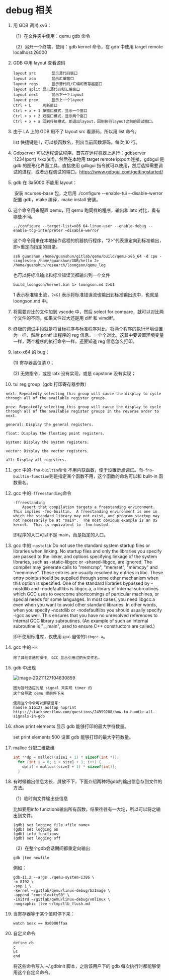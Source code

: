 # debug 相关

1. 用 GDB 调试 xv6：

   （1）在文件夹中使用：qemu gdb 命令

   （2）另开一个终端，使用：gdb kernel 命令，在 gdb 中使用 target remote localhost:26000

2. GDB 中用 layout 查看源码

   ```plain
   layout src		显示源代码窗口
   layout asm		显示汇编窗口
   layout regs		显示源代码/汇编和寄存器窗口
   layout split	显示源代码和汇编窗口
   layout next		显示下一个layout
   layout prev		显示上一个layout
   Ctrl + L		刷新窗口
   Ctrl + x + 1	单窗口模式，显示一个窗口
   Ctrl + x + 2	双窗口模式，显示两个窗口
   Ctrl + x + a	回到传统模式，即退出layout，回到执行layout之前的调试窗口。
   ```

3. 由于 LA 上的 GDB 用不了 layout src 看源码，所以用 list 命令。

   list 快捷键是 l，可以接函数名，列出当前函数源码，每次 10 行。

4. Gdbserver 可以远程调试程序。首先在远程机器上运行：gdbserver :1234(port) /xxx(elf)，然后在本地用 target remote ip:port 连接，gdbgui 是 gdb 的图形化界面工具，直接使用 gdbgui 指令就可以使用，然后选择需要调试的进程，或者远程调试的端口。https://www.gdbgui.com/gettingstarted/

5. gdb 在 3a5000 不能用 layout：

   ​	安装 ncurses-base 包，之后用 ./configure --enable-tui --disable-werror 配置 gdb，make 编译，make install 安装。

6. 这个命令用来配置 qemu，用 qemu 跑同样的程序，输出和 latx 对比，看有哪些不同。

   ```plain
   ../configure --target-list=x86_64-linux-user --enable-debug --enable-tcg-interpreter –disable-werror
   ```

   这个命令用来在本地操作远程的机器执行程序，“2>”代表重定向到标准输出，即>重定向指定的目录。

   ```plain
   ssh guanshun /home/guanshun/gitlab/qemu/build/qemu-x86_64 -d cpu -singlestep /home/guanshun/GDB/hello 2> /home/guanshun/research/loongson/qemu_log
   ```

   也可以将标准输出和标准错误流都输出到一个文件

   ```plain
   build_loongson/kernel.bin 1> loongson.md 2>&1
   ```

   1 表示标准输出流，`2>&1` 表示将标准错误流也输出到标准输出流中，也就是 loongson.md 中。

7. 将需要对比的文件加到 vscode 中，然后 select for compare，就可以对比两个文件的不同。如果文件过大还是用 diff 和 vimdiff。

8. 终极的调试手段就是将目标程序与标准程序对比，将两个程序的执行环境设置为一样，然后 printf 出程序的 reg 信息，一个个对比。这其中要设置环境变量一样，两个程序的执行命令一样，还要知道 reg 信息怎么打印。

9. latx-x64 的 bug：

   (1) 寄存器高位清 0；

   (2) 无效指令，或是 latx 没有实现，或是 capstone 没有实现；

10. tui reg group（gdb 打印寄存器参数）

   ```plain
   next: Repeatedly selecting this group will cause the display to cycle through all of the available register groups.

   prev: Repeatedly selecting this group will cause the display to cycle through all of the available register groups in the reverse order to next.

   general: Display the general registers.

   float: Display the floating point registers.

   system: Display the system registers.

   vector: Display the vector registers.

   all: Display all registers.
   ```

11. gcc 中的`-fno-builtin`命令
      不用内联函数，便于设置断点调试。而`-fno-builtin-function`则是指定某个函数不用，这个函数的命名可以和 bulit-in 函数重名。

12. gcc 中的`-ffreestanding`命令

    ```plain
    -ffreestanding
    	Assert that compilation targets a freestanding environment.  This implies -fno-builtin.  A freestanding environment is one in which the standard library may not exist, and program startup may not necessarily be at "main".  The most obvious example is an OS kernel.  This is equivalent to -fno-hosted.
    ```

    即程序的入口可以不是 main，而是指定的入口。

13. gcc 中的`-nostdlib`
        	Do not use the standard system startup files or libraries when linking.  No startup files and only the libraries you specify are passed to the linker, and options specifying linkage of the system libraries, such as -static-libgcc or -shared-libgcc, are ignored.
        	The compiler may generate calls to "memcmp", "memset", "memcpy" and "memmove".  These entries are usually resolved by entries in libc.  These entry points should be supplied through some other mechanism when this option is specified.
        	One of the standard libraries bypassed by -nostdlib and -nodefaultlibs is libgcc.a, a library of internal subroutines which GCC uses to overcome shortcomings of particular machines, or special needs for some languages.
        	In most cases, you need libgcc.a even when you want to avoid other standard libraries.  In other words, when you specify -nostdlib or -nodefaultlibs you should usually specify -lgcc as well.
               This ensures that you have no unresolved references to internal GCC library subroutines.  (An example of such an internal subroutine is "__main", used to ensure C++ constructors are called.)

    即不使用标准库，仅使用 gcc 自带的`libgcc.a`。

14. gcc 中的 -H

    ```plain
    除了其他普通的操作, GCC 显示引用过的头文件名.
    ```

15. gdb 中出现

    ![image-20211127104830859](/home/guanshun/.config/Typora/typora-user-images/image-20211127104830859.png)

    ```plain
    因为暂时适应的是 signal 来实现 timer 的
    这个会导致 qemu 提前停下来

    使用这个命令可以屏蔽信号:
    handle SIG127 nostop noprint
    https://stackoverflow.com/questions/24999208/how-to-handle-all-signals-in-gdb
    ```

16. show print elements 显示 gdb 能够打印的最大字符数量。

    set print elements 500 设置 gdb 能够打印的最大字符数量。

17. malloc 分配二维数组

    ```c
    int **dp = malloc((size1 + 1) * sizeof(int *));
      for (int i = 0; i < size1 + 1; i++) {
        dp[i] = malloc((size2 + 1) * sizeof(int));
      }
    ```

18. 有时候输出信息太长，屏放不下，下面介绍两种将gdb的输出信息存到文件的方法。

    （1）临时向文件输出些信息

    比如要用info functions输出所有函数，结果往往有一大坨，所以可以将之输出到文件。

    ```
    (gdb) set logging file <file name>
    (gdb) set logging on
    (gdb) info functions
    (gdb) set logging off
    ```

    （2）在整个gdb会话期间都重定向输出

    ```
    gdb |tee newfile
    ```

    例如：

    ```
    gdb-11.2 --args ./qemu-system-i386 \
    -m 8192 \
    -smp 1 \
    -kernel ~/gitlab/qemu/linux-debug/bzImage \
    -append "console=ttyS0" \
    -initrd ~/gitlab/qemu/linux-debug/vmlinux \
    -nographic |tee ~/tmp/tlb_flush.md
    ```

19. 当寄存器等于某个值时停下来：

    ```
    watch $eax == 0x0000ffaa
    ```

20. 自定义命令

    ```
    define cb
    c
    bt
    end
    ```

    将这些命令写入 ~/.gdbinit 脚本，之后该用户下的 gdb 每次执行时都能够使用这个自定义命令。
